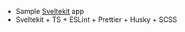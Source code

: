 - Sample [Sveltekit](https://kit.svelte.dev) app
- Sveltekit + TS + ESLint + Prettier + Husky + SCSS
